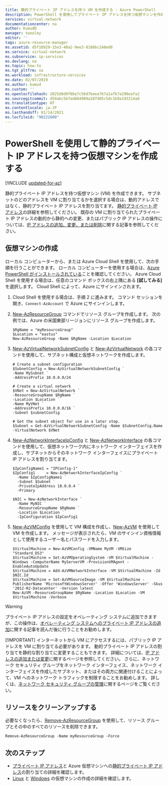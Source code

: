 ```yaml
---
title: 静的プライベート IP アドレスを持つ VM を作成する - Azure PowerShell
description: PowerShell を使用してプライベート IP アドレスを持つ仮想マシンを作成する方法を説明します。
services: virtual-network
documentationcenter: na
author: KumudD
manager: twooley
editor: ''
tags: azure-resource-manager
ms.assetid: d5f18929-15e3-40a2-9ee3-8188bc248ed8
ms.service: virtual-network
ms.subservice: ip-services
ms.devlang: na
ms.topic: how-to
ms.tgt_pltfrm: na
ms.workload: infrastructure-services
ms.date: 02/07/2019
ms.author: kumud
ms.custom: ''
ms.openlocfilehash: 2825d8d9f8be7c56d7beea767a1afb7a290eafa2
ms.sourcegitcommit: d59abc5bfad604909a107d05c5dc1b9a193214a8
ms.translationtype: HT
ms.contentlocale: ja-JP
ms.lasthandoff: 01/14/2021
ms.locfileid: "98222600"
---
```

# <a name="create-a-virtual-machine-with-a-static-private-ip-address-using-powershell"></a>PowerShell を使用して静的プライベート IP アドレスを持つ仮想マシンを作成する

[!INCLUDE [updated-for-az](../../includes/updated-for-az.md)]

静的プライベート IP アドレスを持つ仮想マシン (VM) を作成できます。 サブネットのどのアドレスを VM に割り当てるかを選択する場合は、動的アドレスではなく、静的プライベート IP アドレスを割り当てます。 [静的プライベート IP アドレス](./public-ip-addresses.md#allocation-method)の詳細を参照してください。 既存の VM に割り当てられたプライベート IP アドレスの動的から静的への変更、またはパブリック IP アドレスの操作については、[IP アドレスの追加、変更、または削除](virtual-network-network-interface-addresses.md)に関する記事を参照してください。

## <a name="create-a-virtual-machine"></a>仮想マシンの作成

ローカル コンピューターから、または Azure Cloud Shell を使用して、次の手順を行うことができます。 ローカル コンピューターを使用する場合は、[Azure PowerShell がインストールされている](/powershell/azure/install-az-ps?toc=%2fazure%2fvirtual-network%2ftoc.json)ことを確認してください。 Azure Cloud Shell を使用する場合は、任意のコマンド ボックスの右上隅にある **[試してみる]** を選択します。 Cloud Shell によって、Azure にサインインされます。

1. Cloud Shell を使用する場合は、手順 2 に進みます。 コマンド セッションを開き、`Connect-AzAccount` で Azure にサインインします。
2. [New-AzResourceGroup](/powershell/module/az.resources/new-azresourcegroup) コマンドでリソース グループを作成します。 次の例では、Azure の米国東部リージョンにリソース グループを作成します。

   ```azurepowershell-interactive
   $RgName = "myResourceGroup"
   $Location = "eastus"
   New-AzResourceGroup -Name $RgName -Location $Location
   ```

3. [New-AzVirtualNetworkSubnetConfig](/powershell/module/az.network/new-azvirtualnetworksubnetconfig) と [New-AzVirtualNetwork](/powershell/module/az.network/new-azvirtualnetwork) の各コマンドを使用して、サブネット構成と仮想ネットワークを作成します。

   ```azurepowershell-interactive
   # Create a subnet configuration
   $SubnetConfig = New-AzVirtualNetworkSubnetConfig `
   -Name MySubnet `
   -AddressPrefix 10.0.0.0/24

   # Create a virtual network
   $VNet = New-AzVirtualNetwork `
   -ResourceGroupName $RgName `
   -Location $Location `
   -Name MyVNet `
   -AddressPrefix 10.0.0.0/16 `
   -Subnet $subnetConfig

   # Get the subnet object for use in a later step.
   $Subnet = Get-AzVirtualNetworkSubnetConfig -Name $SubnetConfig.Name -VirtualNetwork $VNet
   ```

4. [New-AzNetworkInterfaceIpConfig](/powershell/module/Az.Network/New-AzNetworkInterfaceIpConfig) と [New-AzNetworkInterface](/powershell/module/az.network/new-aznetworkinterface) の各コマンドを使用して、仮想ネットワーク内にネットワーク インターフェイスを作成し、サブネットからそのネットワーク インターフェイスにプライベート IP アドレスを割り当てます。

   ```azurepowershell-interactive
   $IpConfigName1 = "IPConfig-1"
   $IpConfig1     = New-AzNetworkInterfaceIpConfig `
     -Name $IpConfigName1 `
     -Subnet $Subnet `
     -PrivateIpAddress 10.0.0.4 `
     -Primary

   $NIC = New-AzNetworkInterface `
     -Name MyNIC `
     -ResourceGroupName $RgName `
     -Location $Location `
     -IpConfiguration $IpConfig1
   ```

5. [New-AzVMConfig](/powershell/module/Az.Compute/New-AzVMConfig) を使用して VM 構成を作成し、[New-AzVM](/powershell/module/az.Compute/New-azVM) を使用して VM を作成します。 メッセージが表示されたら、VM のサインイン資格情報として使用するユーザー名とパスワードを入力します。

   ```azurepowershell-interactive
   $VirtualMachine = New-AzVMConfig -VMName MyVM -VMSize "Standard_DS3"
   $VirtualMachine = Set-AzVMOperatingSystem -VM $VirtualMachine -Windows -ComputerName MyServerVM -ProvisionVMAgent -EnableAutoUpdate
   $VirtualMachine = Add-AzVMNetworkInterface -VM $VirtualMachine -Id $NIC.Id
   $VirtualMachine = Set-AzVMSourceImage -VM $VirtualMachine -PublisherName 'MicrosoftWindowsServer' -Offer 'WindowsServer' -Skus '2012-R2-Datacenter' -Version latest
   New-AzVM -ResourceGroupName $RgName -Location $Location -VM $VirtualMachine -Verbose
   ```

> [!WARNING]
> プライベート IP アドレスの設定をオペレーティング システムに追加できますが、この操作は、[オペレーティング システムへのプライベート IP アドレスの追加](virtual-network-network-interface-addresses.md#private)に関する記事を読んだ後に行うことをお勧めします。
> 
> 
> <a name = "change-the-allocation-method-for-a-private-ip-address-assigned-to-a-network-interface"></a>
> 
> [!IMPORTANT]
> インターネットから VM にアクセスするには、パブリック IP アドレスを VM に割り当てる必要があります。 動的プライベート IP アドレスの割り当てを静的な割り当てに変更することもできます。 詳細については、[IP アドレスの追加または変更](virtual-network-network-interface-addresses.md)に関するページを参照してください。 さらに、ネットワーク セキュリティ グループをネットワーク インターフェイス、ネットワーク インターフェイスを作成したサブネット、またはその両方に関連付けることによって、VM へのネットワーク トラフィックを制限することをお勧めします。 詳しくは、[ネットワーク セキュリティ グループの管理](manage-network-security-group.md)に関するページをご覧ください。

## <a name="clean-up-resources"></a>リソースをクリーンアップする

必要なくなったら、[Remove-AzResourceGroup](/powershell/module/az.resources/remove-azresourcegroup) を使用して、リソース グループとその中のすべてのリソースを削除できます。

```azurepowershell-interactive
Remove-AzResourceGroup -Name myResourceGroup -Force
```

## <a name="next-steps"></a>次のステップ

- [プライベート IP アドレス](./private-ip-addresses.md)と Azure 仮想マシンへの[静的プライベート IP アドレス](virtual-network-network-interface-addresses.md#add-ip-addresses)の割り当ての詳細を確認します。
- [Linux](../virtual-machines/windows/tutorial-manage-vm.md?toc=%2fazure%2fvirtual-network%2ftoc.json) と [Windows](../virtual-machines/windows/tutorial-manage-vm.md?toc=%2fazure%2fvirtual-network%2ftoc.json) の仮想マシンの作成の詳細を確認します。
